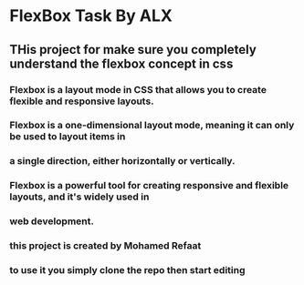 # FlexBox Task By ALX
## THis project for make sure you completely understand the flexbox concept in css
### Flexbox is a layout mode in CSS that allows you to create flexible and responsive layouts.
### Flexbox is a one-dimensional layout mode, meaning it can only be used to layout items in
### a single direction, either horizontally or vertically.
### Flexbox is a powerful tool for creating responsive and flexible layouts, and it's widely used in
### web development.
### this project is created by Mohamed Refaat
### to use it you simply clone the repo then start editing